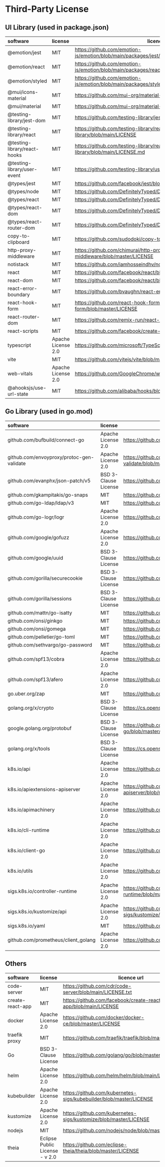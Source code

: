 # Third-Party License

## UI Library (used in package.json)

|           software           |      license       |                                     licence url                                     |
| :--------------------------- | :----------------- | ----------------------------------------------------------------------------------- |
| @emotion/jest                | MIT                | https://github.com/emotion-js/emotion/blob/main/packages/jest/LICENSE               |
| @emotion/react               | MIT                | https://github.com/emotion-js/emotion/blob/main/packages/react/LICENSE              |
| @emotion/styled              | MIT                | https://github.com/emotion-js/emotion/blob/main/packages/styled/LICENSE             |
| @mui/icons-material          | MIT                | https://github.com/mui-org/material-ui/blob/master/LICENSE                          |
| @mui/material                | MIT                | https://github.com/mui-org/material-ui/blob/master/LICENSE                          |
| @testing-library/jest-dom    | MIT                | https://github.com/testing-library/jest-dom/blob/main/LICENSE                       |
| @testing-library/react       | MIT                | https://github.com/testing-library/react-testing-library/blob/main/LICENSE          |
| @testing-library/react-hooks | MIT                | https://github.com/testing-library/react-hooks-testing-library/blob/main/LICENSE.md |
| @testing-library/user-event  | MIT                | https://github.com/testing-library/user-event/blob/main/LICENSE                     |
| @types/jest                  | MIT                | https://github.com/facebook/jest/blob/main/LICENSE                                  |
| @types/node                  | MIT                | https://github.com/DefinitelyTyped/DefinitelyTyped/blob/master/LICENSE              |
| @types/react                 | MIT                | https://github.com/DefinitelyTyped/DefinitelyTyped/blob/master/LICENSE              |
| @types/react-dom             | MIT                | https://github.com/DefinitelyTyped/DefinitelyTyped/blob/master/LICENSE              |
| @types/react-router-dom      | MIT                | https://github.com/DefinitelyTyped/DefinitelyTyped/blob/master/LICENSE              |
| copy-to-clipboard            | MIT                | https://github.com/sudodoki/copy-to-clipboard/blob/master/LICENSE                   |
| http-proxy-middleware        | MIT                | https://github.com/chimurai/http-proxy-middleware/blob/master/LICENSE               |
| notistack                    | MIT                | https://github.com/iamhosseindhv/notistack/blob/master/LICENSE.md                   |
| react                        | MIT                | https://github.com/facebook/react/blob/main/LICENSE                                 |
| react-dom                    | MIT                | https://github.com/facebook/react/blob/main/LICENSE                                 |
| react-error-boundary         | MIT                | https://github.com/bvaughn/react-error-boundary/blob/master/LICENSE                 |
| react-hook-form              | MIT                | https://github.com/react-hook-form/react-hook-form/blob/master/LICENSE              |
| react-router-dom             | MIT                | https://github.com/remix-run/react-router/blob/main/LICENSE                         |
| react-scripts                | MIT                | https://github.com/facebook/create-react-app/blob/main/LICENSE                      |
| typescript                   | Apache License 2.0 | https://github.com/microsoft/TypeScript/blob/main/LICENSE.txt                       |
| vite                         | MIT                | https://github.com/vitejs/vite/blob/main/LICENSE                                    |
| web-vitals                   | Apache License 2.0 | https://github.com/GoogleChrome/web-vitals/blob/main/LICENSE                        |
| @ahooksjs/use-url-state      | MIT                | https://github.com/alibaba/hooks/blob/master/LICENSE                        |

## Go Library (used in go.mod)

|             software                |       license        |                                licence url                                |
| :---------------------------------- | :------------------- | ------------------------------------------------------------------------- |
| github.com/bufbuild/connect-go      | Apache License 2.0   | https://github.com/bufbuild/connect-go/blob/main/LICENSE                  |
| github.com/envoyproxy/protoc-gen-validate | Apache License 2.0 | https://github.com/bufbuild/protoc-gen-validate/blob/main/LICENSELICENSE |
| github.com/evanphx/json-patch/v5    | BSD 3-Clause License | https://github.com/evanphx/json-patch/blob/master/LICENSE                 |
| github.com/gkampitakis/go-snaps     | MIT                  | https://github.com/gkampitakis/go-snaps/blob/main/LICENSE                 |
| github.com/go-ldap/ldap/v3          | MIT                  | https://github.com/go-ldap/ldap/blob/master/LICENSE                       |
| github.com/go-logr/logr             | Apache License 2.0   | https://github.com/go-logr/logr/blob/master/LICENSE                       |
| github.com/google/gofuzz            | Apache License 2.0   | https://github.com/google/gofuzz/blob/master/LICENSE                      |
| github.com/google/uuid              | BSD 3-Clause License | https://github.com/google/uuid/blob/master/LICENSE                        |
| github.com/gorilla/securecookie     | BSD 3-Clause License | https://github.com/gorilla/securecookie/blob/master/LICENSE               |
| github.com/gorilla/sessions         | BSD 3-Clause License | https://github.com/gorilla/sessions/blob/master/LICENSE                   |
| github.com/mattn/go-isatty          | MIT                  | https://github.com/mattn/go-isatty/blob/master/LICENSE                    |
| github.com/onsi/ginkgo              | MIT                  | https://github.com/onsi/ginkgo/blob/master/LICENSE                        |
| github.com/onsi/gomega              | MIT                  | https://github.com/onsi/gomega/blob/master/LICENSE                        |
| github.com/pelletier/go-toml        | MIT                  | https://github.com/pelletier/go-toml/blob/v2/LICENSE                      |
| github.com/sethvargo/go-password    | MIT                  | https://github.com/sethvargo/go-password/blob/main/LICENSE                |
| github.com/spf13/cobra              | Apache License 2.0   | https://github.com/spf13/cobra/blob/master/LICENSE.txt                    |
| github.com/spf13/afero              | Apache License 2.0   | https://github.com/spf13/afero/blob/master/LICENSE.txt                    |
| go.uber.org/zap                     | MIT                  | https://github.com/uber-go/zap/blob/master/LICENSE.txt                    |
| golang.org/x/crypto                 | BSD 3-Clause License | https://cs.opensource.google/go/x/crypto/+/master:LICENSE                 |
| google.golang.org/protobuf          | BSD 3-Clause License | https://github.com/protocolbuffers/protobuf-go/blob/master/LICENSE        |
| golang.org/x/tools                  | BSD 3-Clause License | https://cs.opensource.google/go/x/tools/+/master:LICENSE                  |
| k8s.io/api                          | Apache License 2.0   | https://github.com/kubernetes/api/blob/master/LICENSE                     |
| k8s.io/apiextensions-apiserver      | Apache License 2.0   | https://github.com/kubernetes/apiextensions-apiserver/blob/master/LICENSE |
| k8s.io/apimachinery                 | Apache License 2.0   | https://github.com/kubernetes/apimachinery/blob/master/LICENSE            |
| k8s.io/cli-runtime                  | Apache License 2.0   | https://github.com/kubernetes/cli-runtime/blob/master/LICENSE             |
| k8s.io/client-go                    | Apache License 2.0   | https://github.com/kubernetes/client-go/blob/master/LICENSE               |
| k8s.io/utils                        | Apache License 2.0   | https://github.com/kubernetes/utils/blob/master/LICENSE                   |
| sigs.k8s.io/controller-runtime      | Apache License 2.0   | https://github.com/kubernetes-sigs/controller-runtime/blob/master/LICENSE |
| sigs.k8s.io/kustomize/api           | Apache License 2.0   | https://github.com/kubernetes-sigs/kustomize/blob/master/LICENSE          |
| sigs.k8s.io/yaml                    | MIT                  | https://github.com/kubernetes-sigs/yaml/blob/master/LICENSE               |
| github.com/prometheus/client_golang | Apache License 2.0   | https://github.com/prometheus/client_golang/blob/main/LICENSE             |

## Others

|     software      |            license             |                            licence url                                |
| :---------------- | :----------------------------- | --------------------------------------------------------------------- |
| code-server       | MIT                            | https://github.com/cdr/code-server/blob/main/LICENSE.txt              |
| create-react-app  | MIT                            | https://github.com/facebook/create-react-app/blob/main/LICENSE        |
| docker            | Apache License 2.0             | https://github.com/docker/docker-ce/blob/master/LICENSE               |
| traefik proxy     | MIT                            | https://github.com/traefik/traefik/blob/master/LICENSE.md             |
| Go                | BSD 3-Clause License           | https://github.com/golang/go/blob/master/LICENSE                      |
| helm              | Apache License 2.0             | https://github.com/helm/helm/blob/main/LICENSE                        |
| kubebuilder       | Apache License 2.0             | https://github.com/kubernetes-sigs/kubebuilder/blob/master/LICENSE    |
| kustomize         | Apache License 2.0             | https://github.com/kubernetes-sigs/kustomize/blob/master/LICENSE      |
| nodejs            | MIT                            | https://github.com/nodejs/node/blob/master/LICENSE                    |
| theia             | Eclipse Public License - v 2.0 | https://github.com/eclipse-theia/theia/blob/master/LICENSE            |